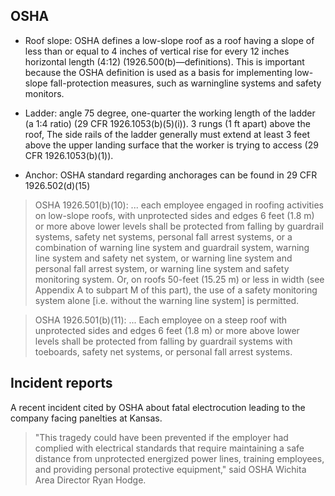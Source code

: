 ## OSHA
* Roof slope: OSHA defines a low-slope roof as a roof having a slope of less than or equal to 4 inches of vertical rise for every 12 inches horizontal length (4:12) (1926.500(b)—definitions). This is important because the OSHA definition is used as a basis for implementing low-slope fall-protection measures, such as warningline systems and safety monitors.

* Ladder: angle 75 degree, one-quarter the working length of the ladder (a 1:4 ratio) (29 CFR 1926.1053(b)(5)(i)). 3 rungs (1 ft apart) above the roof, The side rails of the ladder generally must extend at least 3 feet above the upper landing surface that the worker is trying to access (29 CFR 1926.1053(b)(1)).

* Anchor: OSHA standard regarding anchorages can be found in 29 CFR 1926.502(d)(15)
> OSHA 1926.501(b)(10): ... each employee engaged in roofing activities on low-slope roofs, with unprotected sides and edges 6 feet (1.8 m) or more above lower levels shall be protected from falling by guardrail systems, safety net systems, personal fall arrest systems, or a combination of warning line system and guardrail system, warning line system and safety net system, or warning line system and personal fall arrest system, or warning line system and safety monitoring system. Or, on roofs 50-feet (15.25 m) or less in width (see Appendix A to subpart M of this part), the use of a safety monitoring system alone [i.e. without the warning line system] is permitted.

> OSHA 1926.501(b)(11): ... Each employee on a steep roof with unprotected sides and edges 6 feet (1.8 m) or more above lower levels shall be protected from falling by guardrail systems with toeboards, safety net systems, or personal fall arrest systems.

## Incident reports
A recent incident cited by OSHA about fatal electrocution leading to the company facing panelties at Kansas.

>"This tragedy could have been prevented if the employer had complied with electrical standards that require maintaining a safe distance from unprotected energized power lines, training employees, and providing personal protective equipment," said OSHA Wichita Area Director Ryan Hodge.
